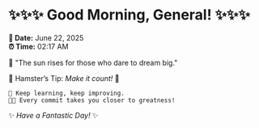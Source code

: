 # ✨✨✨ Good Morning, General! ✨✨✨

**📅 Date:** June 22, 2025  
**⏰ Time:** 02:17 AM  

🌅 "The sun rises for those who dare to dream big."  

🐹 Hamster’s Tip: _Make it count!_ 💪  

```
🚀 Keep learning, keep improving.  
🧑‍💻 Every commit takes you closer to greatness!  
```

✨ *Have a Fantastic Day!* ✨  
